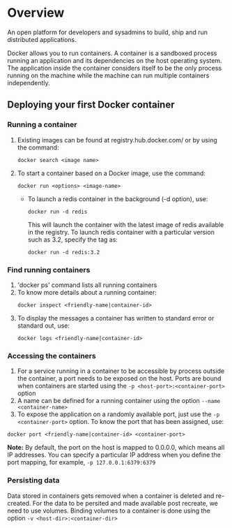 # Overview

An open platform for developers and sysadmins to build, ship and run distributed applications.

Docker allows you to run containers. A container is a sandboxed process running an application and its dependencies on the host operating system. The application inside the container considers itself to be the only process running on the machine while the machine can run multiple containers independently.

## Deploying your first Docker container

### Running a container

1. Existing images can be found at registry.hub.docker.com/ or by using the command: 
   ```
   docker search <image name>
   ```
2. To start a container based on a Docker image, use the command: 
    ```
    docker run <options> <image-name>
    ```
    - To launch a redis container in the background (-d option), use: 
      ```
      docker run -d redis
      ```
      This will launch the container with the latest image of redis available in the registry. To launch redis container with a particular version such as 3.2, specify the tag as:
      ```
      docker run -d redis:3.2
      ```

### Find running containers

1. 'docker ps' command lists all running containers
2. To know more details about a running container: 
   ```
   docker inspect <friendly-name|container-id>
   ```
3. To display the messages a container has written to standard error or standard out, use: 
   ```
   docker logs <friendly-name|container-id>
   ```

### Accessing the containers

1. For a service running in a container to be accessible by process outside the container, a port needs to be exposed on the host. Ports are bound when containers are started using the 
```-p <host-port>:<container-port>``` option
2. A name can be defined for a running container using the option ```--name <container-name>```
3. To expose the application on a randomly available port, just use the ```-p <container-port>``` option. To know the port that has been assigned, use:
```
docker port <friendly-name|container-id> <container-port>
```

**Note:** By default, the port on the host is mapped to 0.0.0.0, which means all IP addresses. You can specify a particular IP address when you define the port mapping, for example, ```-p 127.0.0.1:6379:6379```

### Persisting data

Data stored in containers gets removed when a container is deleted and re-created. For the data to be persited and made available post recreate, we need to use volumes. Binding volumes to a container is done using the option ```-v <host-dir>:<container-dir>```


